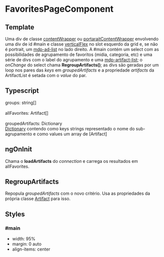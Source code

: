 # FavoritesPageComponent

## Template
Uma div de classe [contentWrapper](/Docs/src/Styles.md#.contentWrapper) ou [portaraitContentWrapper](/Docs/src/Styles.md#.contentWrapperPortrait) envolvendo uma div de id #main e classe [verticalFlex](/Docs/src/Styles.md#.verticalFlex) no slot esquerdo da grid e, se não é portrait, um [mdp-ad-list](/Docs/src/app/components/structure/AdList.md) no lado direito. A #main contém um select com as possibilidades de agrupamento de favoritos (midia, categoria, etc) e uma série de divs com o label do agrupamento e uma [mdp-artifact-list](/Docs/src/app/components/structure/ArtifactList.md); o *onChange* do select chama **RegroupArtifacts()**; as divs são geradas por um loop nos pares das *keys* em *groupedArtifacts* e a propriedade *artifacts* da ArtifactList é setada com o *value* do par.  
## Typescript
groups: string[]<br><br>
allFavorites: Artifact[]<br><br>
groupedArtifacts: Dictionary<br>
[Dictionary](/Docs/src/app/classes/Dictionary.md) contendo como keys strings representado o nome do sub-agrupamento e como values um array de [Artifact]
## ngOnInit
Chama o **loadArtifacts** do *connection* e carrega os resultados em allFavorites. 
## RegroupArtifacts
Repopula *groupedArtifacts* com o novo critério. Usa as propriedades da própria classe [Artifact](/Docs/src/app/models/artifacts/Artifact.md) para isso.
## Styles
### \#main 
- width: 95%
- margin: 0 auto
- align-items: center
